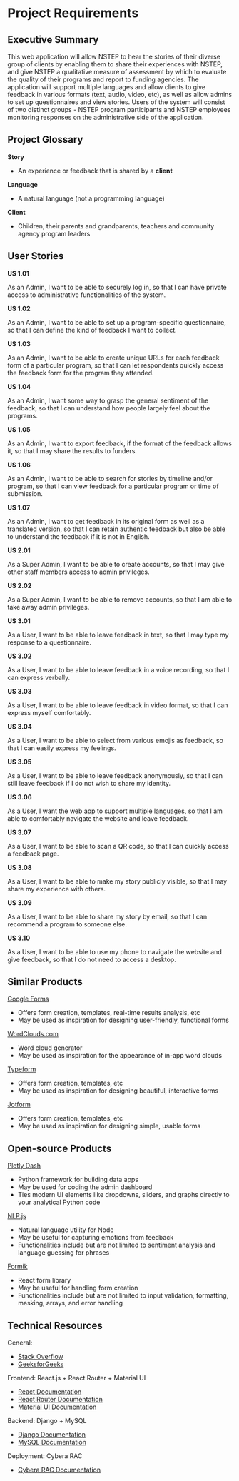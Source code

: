 # Project Requirements

## Executive Summary

This web application will allow NSTEP to hear the stories of their diverse group of clients by enabling them to share their experiences with NSTEP, and give NSTEP a qualitative measure of assessment by which to evaluate the quality of their programs and report to funding agencies. The application will support multiple languages and allow clients to give feedback in various formats (text, audio, video, etc), as well as allow admins to set up questionnaires and view stories. Users of the system will consist of two distinct groups - NSTEP program participants and NSTEP employees monitoring responses on the administrative side of the application.

## Project Glossary

**Story**

- An experience or feedback that is shared by a **client**

**Language**

- A natural language (not a programming language)

**Client**

- Children, their parents and grandparents, teachers and community agency program leaders

## User Stories

**US 1.01**

As an Admin, I want to be able to securely log in, so that I can have private access to administrative functionalities of the system.

**US 1.02**

As an Admin, I want to be able to set up a program-specific questionnaire, so that I can define the kind of feedback I want to collect.

**US 1.03**

As an Admin, I want to be able to create unique URLs for each feedback form of a particular program, so that I can let respondents quickly access the feedback form for the program they attended.

**US 1.04**

As an Admin, I want some way to grasp the general sentiment of the feedback, so that I can understand how people largely feel about the programs.

**US 1.05**

As an Admin, I want to export feedback, if the format of the feedback allows it, so that I may share the results to funders.

**US 1.06**

As an Admin, I want to be able to search for stories by timeline and/or program, so that I can view feedback for a particular program or time of submission.

**US 1.07**

As an Admin, I want to get feedback in its original form as well as a translated version, so that I can retain authentic feedback but also be able to understand the feedback if it is not in English.

**US 2.01**

As a Super Admin, I want to be able to create accounts, so that I may give other staff members access to admin privileges.

**US 2.02**

As a Super Admin, I want to be able to remove accounts, so that I am able to take away admin privileges.

**US 3.01**

As a User, I want to be able to leave feedback in text, so that I may type my response to a questionnaire.

**US 3.02**

As a User, I want to be able to leave feedback in a voice recording, so that I can express verbally.

**US 3.03**

As a User, I want to be able to leave feedback in video format, so that I can express myself comfortably.

**US 3.04**

As a User, I want to be able to select from various emojis as feedback, so that I can easily express my feelings.

**US 3.05**

As a User, I want to be able to leave feedback anonymously, so that I can still leave feedback if I do not wish to share my identity.

**US 3.06**

As a User, I want the web app to support multiple languages, so that I am able to comfortably navigate the website and leave feedback.

**US 3.07**

As a User, I want to be able to scan a QR code, so that I can quickly access a feedback page.

**US 3.08**

As a User, I want to be able to make my story publicly visible, so that I may share my experience with others.

**US 3.09**

As a User, I want to be able to share my story by email, so that I can recommend a program to someone else.

**US 3.10**

As a User, I want to be able to use my phone to navigate the website and give feedback, so that I do not need to access a desktop.

## Similar Products

[Google Forms](https://www.google.ca/forms/about/)

- Offers form creation, templates, real-time results analysis, etc
- May be used as inspiration for designing user-friendly, functional forms

[WordClouds.com](http://wordclouds.com/)

- Word cloud generator
- May be used as inspiration for the appearance of in-app word clouds

[Typeform](http://typeform.com/)

- Offers form creation, templates, etc
- May be used as inspiration for designing beautiful, interactive forms

[Jotform](http://jotform.com/)

- Offers form creation, templates, etc
- May be used as inspiration for designing simple, usable forms

## Open-source Products

[Plotly Dash](https://dash.plotly.com/)

- Python framework for building data apps
- May be used for coding the admin dashboard
- Ties modern UI elements like dropdowns, sliders, and graphs directly to your analytical Python code

[NLP.js](https://www.npmjs.com/package/node-nlp)

- Natural language utility for Node
- May be useful for capturing emotions from feedback
- Functionalities include but are not limited to sentiment analysis and language guessing for phrases

[Formik](https://formik.org/)

- React form library
- May be useful for handling form creation
- Functionalities include but are not limited to input validation, formatting, masking, arrays, and error handling

## Technical Resources

General:

- [Stack Overflow](https://stackoverflow.com/)
- [GeeksforGeeks](https://www.geeksforgeeks.org/)

Frontend: React.js + React Router + Material UI

- [React Documentation](https://reactjs.org/docs/getting-started.html)
- [React Router Documentation](https://v5.reactrouter.com/web/guides/quick-start)
- [Material UI Documentation](https://mui.com/material-ui/getting-started/overview/)

Backend: Django + MySQL

- [Django Documentation](https://docs.djangoproject.com/en/4.1/)
- [MySQL Documentation](https://dev.mysql.com/doc/)

Deployment: Cybera RAC

- [Cybera RAC Documentation](https://wiki.cybera.ca/display/RAC)
